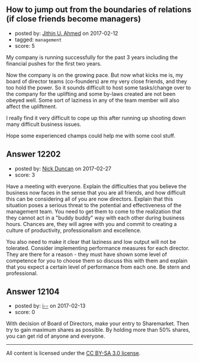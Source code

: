 ## How to jump out from the boundaries of relations (if close friends become managers)

- posted by: [Jithin U. Ahmed](https://stackexchange.com/users/3244972/jithin-u-ahmed) on 2017-02-12
- tagged: `management`
- score: 5

<p>My company is running successfully for the past 3 years including the financial pushes for the first two years. </p>

<p>Now the company is on the growing pace. But now what kicks me is, my board of director teams (co-founders) are my very close friends, and they too hold the power. So it sounds difficult to host some tasks/change over to the company for the uplifting and some by-laws created are not been obeyed well. Some sort of laziness in any of the team member will also affect the upliftment. </p>

<p>I really find it very difficult to cope up this after running up shooting down many difficult business issues.</p>

<p>Hope some experienced champs could help me with some cool stuff.</p>



## Answer 12202

- posted by: [Nick Duncan](https://stackexchange.com/users/5384292/nick-duncan) on 2017-02-27
- score: 3

<p>Have a meeting with everyone. Explain the difficulties that you believe the business now faces in the sense that you are all friends, and how difficult this can be considering all of you are now directors. Explain that this situation poses a serious threat to the potential and effectiveness of the management team. You need to get them to come to the realization that they cannot act in a "buddy buddy" way with each other during business hours. Chances are, they will agree with you and commit to creating a culture of productivity, professionalism and excellence. </p>

<p>You also need to make it clear that laziness and low output will not be tolerated. Consider implementing performance measures for each director. They are there for a reason - they must have shown some level of competence for you to choose them so discuss this with them and explain that you expect a certain level of performance from each one. Be stern and professional.</p>



## Answer 12104

- posted by: [i--](https://stackexchange.com/users/2824081/i) on 2017-02-13
- score: 0

<p>With decision of Board of Directors, make your entry to Sharemarket. Then try to gain maximum shares as possible. By holding more than 50% shares, you can get rid of anyone and everyone.</p>




---

All content is licensed under the [CC BY-SA 3.0 license](https://creativecommons.org/licenses/by-sa/3.0/).
